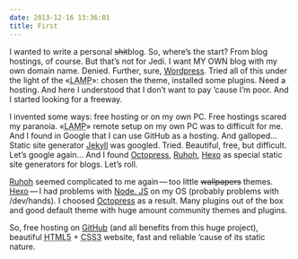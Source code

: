 ```yaml
---
date: 2013-12-16 13:36:01
title: First
---
```


I wanted to write a personal ~~shit~~blog. So, where’s the start? From blog hostings, of course. But
that’s not for Jedi. I want MY OWN blog with my own domain name. Denied. Further, sure,
<a href="https://wordpress. org">Wordpress</a>. Tried all of this under the light of the
«<abbr title="LAMP = Linux, Apache, MySQL, PHP">LAMP</abbr>»: chosen the theme, installed some
plugins. Need a hosting. And here I understood that I don’t want to pay ’cause I’m poor. And I
started looking for a freeway.

I invented some ways: free hosting or on my own PC. Free hostings scared my paranoia.
«<abbr title="LAMP = Linux, Apache, MySQL, PHP">LAMP</abbr>» remote setup on my own PC was to
difficult for me. And I found in Google that I can use GitHub as a hosting. And galloped... Static
site generator <a href="http://jekyllrb.com">Jekyll</a> was googled. Tried. Beautiful, free, but
difficult. Let’s google again... And I found <a href="http://octopress.org">Octopress</a>,
<a href="http://ruhoh.com">Ruhoh</a>, <a href="http://zespia.tw/hexo">Hexo</a> as special static
site generators for blogs. Let’s roll.

<a href="http://ruhoh.com">Ruhoh</a> seemed complicated to me again — too little ~~wallpapers~~
themes. <a href="http://zespia.tw/hexo">Hexo</a> — I had problems with
<a href="http://nodejs.org">Node. JS</a> on my OS (probably problems with /dev/hands). I choosed
<a href="http://octopress.org">Octopress</a> as a result. Many plugins out of the box and good
default theme with huge amount community themes and plugins.

So, free hosting on <a href="https://github.com">GitHub</a> (and all benefits from this huge
project), beautiful <abbr title="HyperText Markup Language, version 5">HTML5</abbr> +
<abbr title="Cascading Style Sheets, version 3">CSS3</abbr> website, fast and reliable ’cause of its
static nature.
